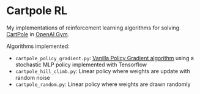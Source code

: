 # Cartpole RL
My implementations of reinforcement learning algorithms for solving [CartPole](https://openai.com/requests-for-research/#cartpole) in [OpenAI Gym](https://gym.openai.com/docs/).

Algorithms implemented:
* `cartpole_policy_gradient.py`: [Vanilla Policy Gradient algorithm](https://spinningup.openai.com/en/latest/spinningup/rl_intro3.html#) using a stochastic MLP policy implemented with Tensorflow
* `cartpole_hill_climb.py`: Linear policy where weights are update with random noise
* `cartpole_random.py`: Linear policy where weights are drawn randomly
